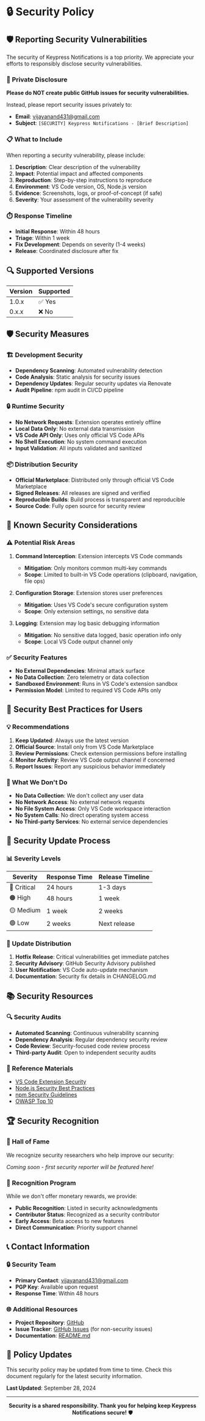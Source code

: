 # 🔒 Security Policy

## 🛡️ Reporting Security Vulnerabilities

The security of Keypress Notifications is a top priority. We appreciate your efforts to responsibly disclose security vulnerabilities.

### 📧 Private Disclosure

**Please do NOT create public GitHub issues for security vulnerabilities.**

Instead, please report security issues privately to:

- **Email**: [vijayanand431@gmail.com](mailto:vijayanand431@gmail.com)
- **Subject**: `[SECURITY] Keypress Notifications - [Brief Description]`

### 📋 What to Include

When reporting a security vulnerability, please include:

1. **Description**: Clear description of the vulnerability
2. **Impact**: Potential impact and affected components
3. **Reproduction**: Step-by-step instructions to reproduce
4. **Environment**: VS Code version, OS, Node.js version
5. **Evidence**: Screenshots, logs, or proof-of-concept (if safe)
6. **Severity**: Your assessment of the vulnerability severity

### ⏱️ Response Timeline

- **Initial Response**: Within 48 hours
- **Triage**: Within 1 week
- **Fix Development**: Depends on severity (1-4 weeks)
- **Release**: Coordinated disclosure after fix

## 🔍 Supported Versions

| Version | Supported |
| ------- | --------- |
| 1.0.x   | ✅ Yes    |
| 0.x.x   | ❌ No     |

## 🛡️ Security Measures

### 🏗️ Development Security

- **Dependency Scanning**: Automated vulnerability detection
- **Code Analysis**: Static analysis for security issues
- **Dependency Updates**: Regular security updates via Renovate
- **Audit Pipeline**: npm audit in CI/CD pipeline

### 🔒 Runtime Security

- **No Network Requests**: Extension operates entirely offline
- **Local Data Only**: No external data transmission
- **VS Code API Only**: Uses only official VS Code APIs
- **No Shell Execution**: No system command execution
- **Input Validation**: All inputs validated and sanitized

### 📦 Distribution Security

- **Official Marketplace**: Distributed only through official VS Code Marketplace
- **Signed Releases**: All releases are signed and verified
- **Reproducible Builds**: Build process is transparent and reproducible
- **Source Code**: Fully open source for security review

## 🚨 Known Security Considerations

### ⚠️ Potential Risk Areas

1. **Command Interception**: Extension intercepts VS Code commands
   - **Mitigation**: Only monitors common multi-key commands
   - **Scope**: Limited to built-in VS Code operations (clipboard, navigation, file ops)

2. **Configuration Storage**: Extension stores user preferences
   - **Mitigation**: Uses VS Code's secure configuration system
   - **Scope**: Only extension settings, no sensitive data

3. **Logging**: Extension may log basic debugging information
   - **Mitigation**: No sensitive data logged, basic operation info only
   - **Scope**: Local VS Code output channel only

### ✅ Security Features

- **No External Dependencies**: Minimal attack surface
- **No Data Collection**: Zero telemetry or data collection
- **Sandboxed Environment**: Runs in VS Code's extension sandbox
- **Permission Model**: Limited to required VS Code APIs only

## 🔐 Security Best Practices for Users

### 💡 Recommendations

1. **Keep Updated**: Always use the latest version
2. **Official Source**: Install only from VS Code Marketplace
3. **Review Permissions**: Check extension permissions before installing
4. **Monitor Activity**: Review VS Code output channel if concerned
5. **Report Issues**: Report any suspicious behavior immediately

### 🚫 What We Don't Do

- **No Data Collection**: We don't collect any user data
- **No Network Access**: No external network requests
- **No File System Access**: Only VS Code workspace interaction
- **No System Calls**: No direct operating system access
- **No Third-party Services**: No external service dependencies

## 🔄 Security Update Process

### 📊 Severity Levels

| Severity    | Response Time | Release Timeline |
| ----------- | ------------- | ---------------- |
| 🔴 Critical | 24 hours      | 1-3 days         |
| 🟠 High     | 48 hours      | 1 week           |
| 🟡 Medium   | 1 week        | 2 weeks          |
| 🟢 Low      | 2 weeks       | Next release     |

### 🚀 Update Distribution

1. **Hotfix Release**: Critical vulnerabilities get immediate patches
2. **Security Advisory**: GitHub Security Advisory published
3. **User Notification**: VS Code auto-update mechanism
4. **Documentation**: Security fix details in CHANGELOG.md

## 📚 Security Resources

### 🔍 Security Audits

- **Automated Scanning**: Continuous vulnerability scanning
- **Dependency Analysis**: Regular dependency security review
- **Code Review**: Security-focused code review process
- **Third-party Audit**: Open to independent security audits

### 📖 Reference Materials

- [VS Code Extension Security](https://code.visualstudio.com/api/references/extension-manifest#extension-security)
- [Node.js Security Best Practices](https://nodejs.org/en/docs/guides/security/)
- [npm Security Guidelines](https://docs.npmjs.com/security)
- [OWASP Top 10](https://owasp.org/www-project-top-ten/)

## 🏆 Security Recognition

### 🙏 Hall of Fame

We recognize security researchers who help improve our security:

_Coming soon - first security reporter will be featured here!_

### 🎁 Recognition Program

While we don't offer monetary rewards, we provide:

- **Public Recognition**: Listed in security acknowledgments
- **Contributor Status**: Recognized as a security contributor
- **Early Access**: Beta access to new features
- **Direct Communication**: Priority support channel

## 📞 Contact Information

### 🔒 Security Team

- **Primary Contact**: [vijayanand431@gmail.com](mailto:vijayanand431@gmail.com)
- **PGP Key**: Available upon request
- **Response Time**: Within 48 hours

### 🌐 Additional Resources

- **Project Repository**: [GitHub](https://github.com/Vijay431/vscode-keypress_snackbar_notification-extension)
- **Issue Tracker**: [GitHub Issues](https://github.com/Vijay431/vscode-keypress_snackbar_notification-extension/issues) (for non-security issues)
- **Documentation**: [README.md](../README.md)

## 🔄 Policy Updates

This security policy may be updated from time to time. Check this document regularly for the latest security information.

**Last Updated**: September 28, 2024

---

<div align="center">

**Security is a shared responsibility. Thank you for helping keep Keypress Notifications secure!** 🛡️

</div>
